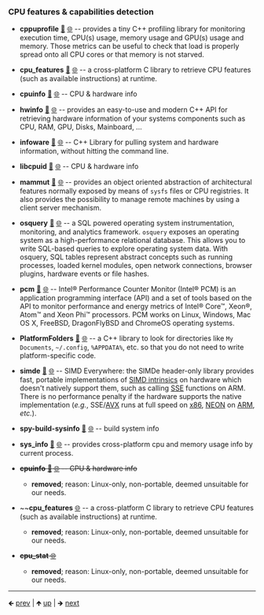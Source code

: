 

### CPU features & capabilities detection

- **cppuprofile** [📁](./cppuprofile) [🌐](https://github.com/GerHobbelt/cppuprofile) -- provides a tiny C++ profiling library for monitoring execution time, CPU(s) usage, memory usage and GPU(s) usage and memory. Those metrics can be useful to check that load is properly spread onto all CPU cores or that memory is not starved.
- **cpu_features** [📁](./cpu_features) [🌐](https://github.com/GerHobbelt/cpu_features) -- a cross-platform C library to retrieve CPU features (such as available instructions) at runtime.
- **cpuinfo** [📁](./cpuinfo) [🌐](https://github.com/GerHobbelt/cpuinfo) -- CPU & hardware info
- **hwinfo** [📁](./hwinfo) [🌐](https://github.com/GerHobbelt/hwinfo) -- provides an easy-to-use and modern C++ API for retrieving hardware information of your systems components such as CPU, RAM, GPU, Disks, Mainboard, ...
- **infoware** [📁](./infoware) [🌐](https://github.com/GerHobbelt/infoware) -- C++ Library for pulling system and hardware information, without hitting the command line.
- **libcpuid** [📁](./libcpuid) [🌐](https://github.com/GerHobbelt/libcpuid) -- CPU & hardware info
- **mammut** [📁](./mammut) [🌐](https://github.com/GerHobbelt/mammut) -- provides an object oriented abstraction of architectural features normally exposed by means of `sysfs` files or CPU registries. It also provides the possibility to manage remote machines by using a client server mechanism.
- **osquery** [📁](./osquery) [🌐](https://github.com/GerHobbelt/osquery) -- a SQL powered operating system instrumentation, monitoring, and analytics framework. `osquery` exposes an operating system as a high-performance relational database.  This allows you to write SQL-based queries to explore operating system data.  With osquery, SQL tables represent abstract concepts such as running processes, loaded kernel modules, open network connections, browser plugins, hardware events or file hashes.
- **pcm** [📁](./pcm) [🌐](https://github.com/GerHobbelt/pcm) -- Intel&reg; Performance Counter Monitor (Intel&reg; PCM) is an application programming interface (API) and a set of tools based on the API to monitor performance and energy metrics of Intel&reg; Core&trade;, Xeon&reg;, Atom&trade; and Xeon Phi&trade; processors. PCM works on Linux, Windows, Mac OS X, FreeBSD, DragonFlyBSD and ChromeOS operating systems.
- **PlatformFolders** [📁](./PlatformFolders) [🌐](https://github.com/GerHobbelt/PlatformFolders) -- a C++ library to look for directories like `My Documents`, `~/.config`, `%APPDATA%`, etc. so that you do not need to write platform-specific code.
- **simde** [📁](./simde) [🌐](https://github.com/GerHobbelt/simde) -- SIMD Everywhere: the SIMDe header-only library provides fast, portable implementations of [SIMD intrinsics](https://en.wikipedia.org/wiki/SIMD) on hardware which doesn't natively support them, such as calling [SSE](https://en.wikipedia.org/wiki/Streaming_SIMD_Extensions) functions on ARM.  There is no performance penalty if the hardware supports the native implementation (*e.g.*, SSE/[AVX](https://en.wikipedia.org/wiki/Advanced_Vector_Extensions) runs at full speed on [x86](https://en.wikipedia.org/wiki/X86), [NEON](https://en.wikipedia.org/wiki/ARM_architecture#Advanced_SIMD_(Neon)) on [ARM](https://en.wikipedia.org/wiki/ARM_architecture), *etc.*).
- **spy-build-sysinfo** [📁](./spy-build-sysinfo) [🌐](https://github.com/GerHobbelt/spy) -- build system info
- **sys_info** [📁](./sys_info) [🌐](https://github.com/GerHobbelt/sys_info) -- provides cross-platform cpu and memory usage info by current process.
- ~~**cpuinfo** [📁](./cpuinfo) [🌐](https://github.com/GerHobbelt/cpuinfo) -- CPU & hardware info~~
  
  - **removed**; reason: Linux-only, non-portable, deemed unsuitable for our needs.

- ~~**cpu_features** [🌐](https://github.com/google/cpu_features) -- a cross-platform C library to retrieve CPU features (such as available instructions) at runtime.
  
  - **removed**; reason: Linux-only, non-portable, deemed unsuitable for our needs.

- ~~**cpu_stat** [🌐](https://github.com/vivaladav/cpu-stat)~~
  
  - **removed**; reason: Linux-only, non-portable, deemed unsuitable for our needs.
















	
----

🡸 [prev](./0057-cli-commandline-parsing.md)  |  🡹 [up](./0056-multi-processing-core.md)  |  🡺 [next](./0059-date-time.md)
